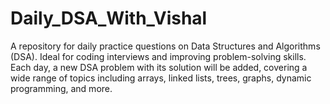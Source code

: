 # Daily_DSA_With_Vishal
A repository for daily practice questions on Data Structures and Algorithms (DSA). Ideal for coding interviews and improving problem-solving skills. Each day, a new DSA problem with its solution will be added, covering a wide range of topics including arrays, linked lists, trees, graphs, dynamic programming, and more.
